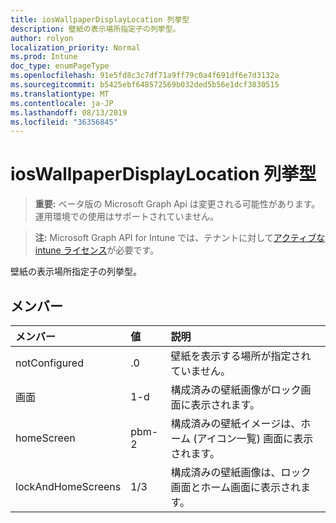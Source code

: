 ```yaml
---
title: iosWallpaperDisplayLocation 列挙型
description: 壁紙の表示場所指定子の列挙型。
author: rolyon
localization_priority: Normal
ms.prod: Intune
doc_type: enumPageType
ms.openlocfilehash: 91e5fd8c3c7df71a9ff79c0a4f691df6e7d3132a
ms.sourcegitcommit: b5425ebf648572569b032ded5b56e1dcf3830515
ms.translationtype: MT
ms.contentlocale: ja-JP
ms.lasthandoff: 08/13/2019
ms.locfileid: "36356845"
---
```

# <a name="ioswallpaperdisplaylocation-enum-type"></a>iosWallpaperDisplayLocation 列挙型

> **重要:** ベータ版の Microsoft Graph Api は変更される可能性があります。運用環境での使用はサポートされていません。

> **注:** Microsoft Graph API for Intune では、テナントに対して[アクティブな intune ライセンス](https://go.microsoft.com/fwlink/?linkid=839381)が必要です。

壁紙の表示場所指定子の列挙型。

## <a name="members"></a>メンバー
|メンバー|値|説明|
|:---|:---|:---|
|notConfigured|.0|壁紙を表示する場所が指定されていません。|
|画面|1-d|構成済みの壁紙画像がロック画面に表示されます。|
|homeScreen|pbm-2|構成済みの壁紙イメージは、ホーム (アイコン一覧) 画面に表示されます。|
|lockAndHomeScreens|1/3|構成済みの壁紙画像は、ロック画面とホーム画面に表示されます。|



